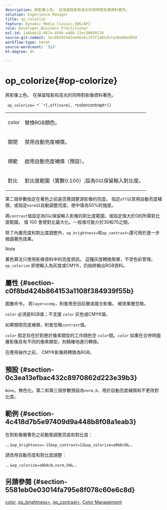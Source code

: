 ```yaml
---
description: 將影像上色。 在保留陰影和高光的同時對影像資料著色。
solution: Experience Manager
title: op_colorize
feature: Dynamic Media Classic,SDK/API
role: Developer,Business Practitioner
exl-id: 1abbde32-867a-4596-a46b-12ec50d59170
source-git-commit: 1ec8b59f442eb96c6c3f5f1405d57a38a86bd056
workflow-type: tm+mt
source-wordcount: '313'
ht-degree: 4%

---
```


# op_colorize{#op-colorize}

將影像上色。 在保留陰影和高光的同時對影像資料著色。

` op_colorize= *``*[,off|norm[, *`colorcontrapt`*]]`

<table id="simpletable_768D6CDF3F734E7F89DC7AB2EAAC0C77"> 
 <tr class="strow"> 
  <td class="stentry"> <p> <span class="varname"> color </span> </p> </td> 
  <td class="stentry"> <p>替換RGB顏色。 </p> </td> 
 </tr> 
 <tr class="strow"> 
  <td class="stentry"> <p> <span class="codeph"> 關閉 </span> </p> </td> 
  <td class="stentry"> <p>禁用自動亮度補償。 </p> </td> 
 </tr> 
 <tr class="strow"> 
  <td class="stentry"> <p> <span class="codeph"> 規範  </span> </p> </td> 
  <td class="stentry"> <p>啟用自動亮度補償（預設）。 </p> </td> 
 </tr> 
 <tr class="strow"> 
  <td class="stentry"> <p> <span class="varname"> 對比 </span> </p> </td> 
  <td class="stentry"> <p>對比度範圍（實數0.100）;設為0以保留輸入對比度。 </p> </td> 
 </tr> 
</table>

第二個參數指定在著色之前是否應調整源影像的亮度。 指定`off`以禁用自動亮度補償，或指定`norm`以自動調整亮度，使中值為50%的強度。

將&#x200B;*`contrast`*&#x200B;值設定為0以保留輸入影像的對比度範圍，或指定值大於0的所需對比度範圍。 值 100 會使對比最大化。一般值可能介於30和70之間。

除了內置亮度和對比度調整外，`op_brightness=`和`op_contrast=`還可用於進一步微調著色效果。

>[!NOTE]
>
>著色算法只使用影像資料中的亮度資訊。 這種灰度轉換簡單，不受色彩管理。 `op_colorize` 即使輸入為灰度或CMYK，仍始終輸出RGB資料。

## 屬性 {#section-c0f8bd424b864153a1108f384939f55b}

圖層命令。 若`layer=comp`，則套用至目前層或複合影像。 被效果層忽略。

*`color`* 必須是RGB值；不支援 *`color`* 灰色或CMYK值。

如果關閉亮度補償，則會忽略&#x200B;*`contrast`*&#x200B;值。

*`color`* 假定存在於對應於像素類型的工作顏色空 *`color`*&#x200B;間。*`color`* 如果在合併時圖層影像具有不同的像素類型，則精確地進行轉換。

在應用操作之前， CMYK影像將轉換為RGB。

## 預設 {#section-0c3ea13efbac432c8970862d223e39b3}

`None`，無色化。第二和第三個參數預設為`norm,0`，用於自動亮度補償和不更改對比度。

## 範例 {#section-4c418d7b5e97409d9a448b8f08a1eab3}

在對影像層著色之前動態調整亮度和對比度：

… `&op_brightness=-15&op_contrast=22&op_colorize=a0b0c0&`…

請改用自動亮度和對比度調整：

... `&op_colorize=a0b0c0,norm,50&`...

## 另請參閱 {#section-5581eb0e03014fa795e8f078c60e6c8d}

[color](/help/aem-is-ir-api/is-api/http-ref/image-serving-api-ref/c-http-protocol-reference/c-data-types/r-is-http-color.md),  [op_brightness=](../../../../../is-api/http-ref/image-serving-api-ref/c-http-protocol-reference/c-command-reference/r-op-brightness.md#reference-edf79dc41ae5411c80bec3ee3731c58a),  [op_contrast=](../../../../../is-api/http-ref/image-serving-api-ref/c-http-protocol-reference/c-command-reference/r-op-contrast.md#reference-b26dfa9869fd43bebea0fbb8e9fe743d),  [Color Management](../../../../../is-api/http-ref/image-serving-api-ref/c-http-protocol-reference/c-syntax-and-features/r-color-management.md#reference-c7e4a72d589145189f7e4bcb6b4544d7)
